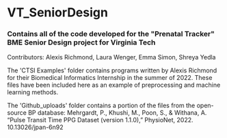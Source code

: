 # VT_SeniorDesign
### Contains all of the code developed for the "Prenatal Tracker" BME Senior Design project for Virginia Tech
Contributors: Alexis Richmond, Laura Wenger, Emma Simon, Shreya Yedla


The 'CTSI Examples' folder contains programs written by Alexis Richmond for their Biomedical Informatics Internship in the summer of 2022.
These files have been included here as an example of preprocessing and machine learning methods.

The 'Github_uploads' folder contains a portion of the files from the open-source BP database:
Mehrgardt, P., Khushi, M., Poon, S., & Withana, A. “Pulse Transit Time PPG Dataset (version 1.1.0),” PhysioNet, 2022. 10.13026/jpan-6n92
